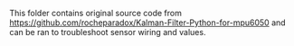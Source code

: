 This folder contains original source code from https://github.com/rocheparadox/Kalman-Filter-Python-for-mpu6050 and can be ran to troubleshoot sensor wiring and values.